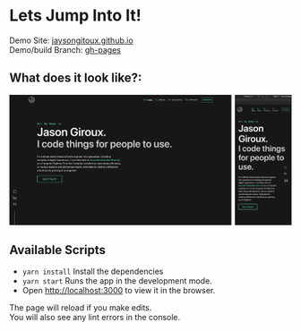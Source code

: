 # Lets Jump Into It!
Demo Site: [jaysongitoux.github.io](https://www.jaysongiroux.github.io)\
Demo/build Branch: [gh-pages](https://github.com/jaysongiroux/jaysongiroux.github.io/tree/gh-pages)

## What does it look like?: 
![side by side](./readmeImages/together.png)

## Available Scripts
* `yarn install` Install the dependencies 
* `yarn start` Runs the app in the development mode.
* Open [http://localhost:3000](http://localhost:3000) to view it in the browser.

The page will reload if you make edits.\
You will also see any lint errors in the console.